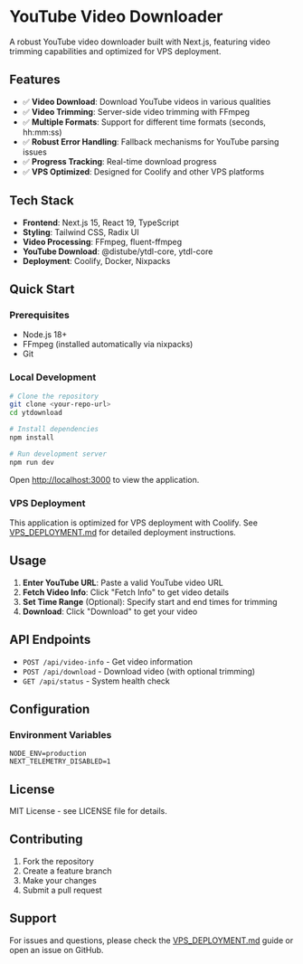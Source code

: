 # YouTube Video Downloader

A robust YouTube video downloader built with Next.js, featuring video trimming capabilities and optimized for VPS deployment.

## Features

- ✅ **Video Download**: Download YouTube videos in various qualities
- ✅ **Video Trimming**: Server-side video trimming with FFmpeg
- ✅ **Multiple Formats**: Support for different time formats (seconds, hh:mm:ss)
- ✅ **Robust Error Handling**: Fallback mechanisms for YouTube parsing issues
- ✅ **Progress Tracking**: Real-time download progress
- ✅ **VPS Optimized**: Designed for Coolify and other VPS platforms

## Tech Stack

- **Frontend**: Next.js 15, React 19, TypeScript
- **Styling**: Tailwind CSS, Radix UI
- **Video Processing**: FFmpeg, fluent-ffmpeg
- **YouTube Download**: @distube/ytdl-core, ytdl-core
- **Deployment**: Coolify, Docker, Nixpacks

## Quick Start

### Prerequisites

- Node.js 18+
- FFmpeg (installed automatically via nixpacks)
- Git

### Local Development

```bash
# Clone the repository
git clone <your-repo-url>
cd ytdownload

# Install dependencies
npm install

# Run development server
npm run dev
```

Open [http://localhost:3000](http://localhost:3000) to view the application.

### VPS Deployment

This application is optimized for VPS deployment with Coolify. See [VPS_DEPLOYMENT.md](./VPS_DEPLOYMENT.md) for detailed deployment instructions.

## Usage

1. **Enter YouTube URL**: Paste a valid YouTube video URL
2. **Fetch Video Info**: Click "Fetch Info" to get video details
3. **Set Time Range** (Optional): Specify start and end times for trimming
4. **Download**: Click "Download" to get your video

## API Endpoints

- `POST /api/video-info` - Get video information
- `POST /api/download` - Download video (with optional trimming)
- `GET /api/status` - System health check

## Configuration

### Environment Variables

```env
NODE_ENV=production
NEXT_TELEMETRY_DISABLED=1
```

## License

MIT License - see LICENSE file for details.

## Contributing

1. Fork the repository
2. Create a feature branch
3. Make your changes
4. Submit a pull request

## Support

For issues and questions, please check the [VPS_DEPLOYMENT.md](./VPS_DEPLOYMENT.md) guide or open an issue on GitHub.